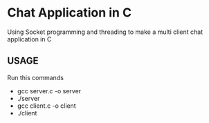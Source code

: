 # Chat Application in C
Using Socket programming and threading to make a multi client chat application in C

## USAGE
Run this commands
- gcc server.c -o server
- ./server
- gcc client.c -o client
- ./client
